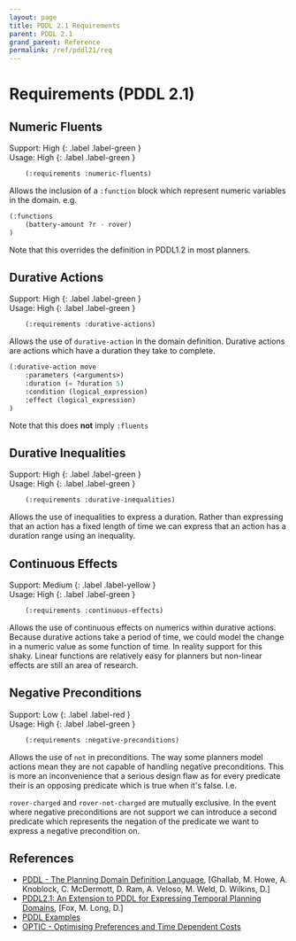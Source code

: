 ```yaml
---
layout: page
title: PDDL 2.1 Requirements
parent: PDDL 2.1
grand_parent: Reference
permalink: /ref/pddl21/req
---
```

# Requirements (PDDL 2.1)
## Numeric Fluents

Support: High
{: .label .label-green }  
Usage: High
{: .label .label-green }

```cl
    (:requirements :numeric-fluents)
```

Allows the inclusion of a `:function` block which represent numeric variables in the domain. e.g.

```cl
(:functions
    (battery-amount ?r - rover)
)
```

Note that this overrides the definition in PDDL1.2 in most planners.

## Durative Actions

Support: High
{: .label .label-green }  
Usage: High
{: .label .label-green }

```cl
    (:requirements :durative-actions)
```

Allows the use of `durative-action` in the domain definition. Durative actions are actions which have a duration they take to complete.

```cl
(:durative-action move
    :parameters (<arguments>)
    :duration (= ?duration 5)
    :condition (logical_expression)
    :effect (logical_expression)
)
```

Note that this does **not** imply `:fluents`

## Durative Inequalities

Support: High
{: .label .label-green }  
Usage: High
{: .label .label-green }

```cl
    (:requirements :durative-inequalities)
```

Allows the use of inequalities to express a duration. Rather than expressing that an action has a fixed length of time we can express that an action has a duration range using an inequality.

## Continuous Effects

Support: Medium
{: .label .label-yellow }  
Usage: High
{: .label .label-green }

```cl
    (:requirements :continuous-effects)
```

Allows the use of continuous effects on numerics within durative actions. Because durative actions take a period of time, we could model the change in a numeric value as some function of time. In reality support for this shaky. Linear functions are relatively easy for planners but non-linear effects are still an area of research.

## Negative Preconditions

Support: Low
{: .label .label-red }  
Usage: High
{: .label .label-green }

```cl
    (:requirements :negative-preconditions)
```

Allows the use of `not` in preconditions. The way some planners model actions mean they are not capable of handling negative preconditions. This is more an inconvenience that a serious design flaw as for every predicate their is an opposing predicate which is true when it's false. I.e.

`rover-charged` and `rover-not-charged` are mutually exclusive. In the event where negative preconditions are not support we can introduce a second predicate which represents the negation of the predicate we want to express a negative precondition on.

## References

- [PDDL - The Planning Domain Definition Language](http://www.cs.cmu.edu/~mmv/planning/readings/98aips-PDDL.pdf), [Ghallab, M. Howe, A. Knoblock, C. McDermott, D. Ram, A. Veloso, M. Weld, D. Wilkins, D.]
- [PDDL2.1: An Extension to PDDL for Expressing Temporal Planning Domains](https://jair.org/index.php/jair/article/view/10352/24759), [Fox, M. Long, D.]
- [PDDL Examples](https://github.com/yarox/pddl-examples)
- [OPTIC - Optimising Preferences and Time Dependent Costs](https://nms.kcl.ac.uk/planning/software/optic.html)
